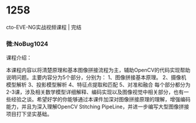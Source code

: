 # 1258
cto-EVE-NG实战视频课程 | 完结
### 微:NoBug1024 


课程介绍：

本课程内容以将清楚原理和基本图像拼接流程为主，辅助OpenCV的代码实现帮助说明问题。主要内容分为5个部分，分别为：
1、图像拼接基本原理。
2、摄像机模型解析
3、投影模型解析
4、特征点提取和匹配
5、对准和融合
每个部分都分为2-3课，涉及相关数学模型详细解释、编码实现以及图像视觉中相关部分，也有一些经验之谈。希望好学的你能够通过本课件加深对图像拼接原理的理解，增强编码能力，并且为深入理解OpenCV Stitching PipeLine，并进一步编写大型图像拼接项目打下坚实基础。
